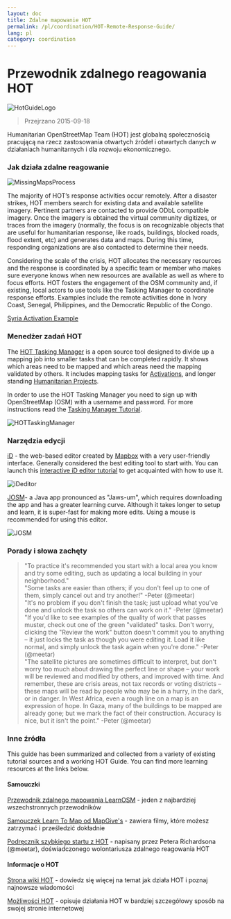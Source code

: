 ```yaml
---
layout: doc
title: Zdalne mapowanie HOT  
permalink: /pl/coordination/HOT-Remote-Response-Guide/ 
lang: pl
category: coordination
---
```


# Przewodnik zdalnego reagowania HOT   

![HotGuideLogo](/images/hot-logo.png)  

> Przejrzano 2015-09-18  

Humanitarian OpenStreetMap Team (HOT) jest globalną społecznością pracującą na rzecz zastosowania otwartych źródeł i otwartych danych w działaniach humanitarnych i dla rozwoju ekonomicznego.  

### Jak działa zdalne reagowanie 

![MissingMapsProcess](http://hot.openstreetmap.org/sites/default/files/styles/large/public/process.png?itok=jlAYWov0)  

The majority of HOT’s response activities occur remotely. After a disaster strikes, HOT members search for existing data and available satellite imagery. Pertinent partners are contacted to provide ODbL compatible imagery. Once the imagery is obtained the virtual community digitizes, or traces from the imagery (normally, the focus is on recognizable objects that are useful for humanitarian response, like roads, buildings, blocked roads, flood extent, etc) and generates data and maps. During this time, responding organizations are also contacted to determine their needs.  

Considering the scale of the crisis, HOT allocates the necessary resources and the response is coordinated by a specific team or member who makes sure everyone knows when new resources are available as well as where to focus efforts. HOT fosters the engagement of the OSM community and, if existing, local actors to use tools like the Tasking Manager to coordinate response efforts. Examples include the remote activities done in Ivory Coast, Senegal, Philippines, and the Democratic Republic of the Congo.  

[Syria Activation Example](http://hot.openstreetmap.org/updates/2013-01-28_syria_activation)  

### Menedżer zadań HOT 

The [HOT Tasking Manager](http://tasks.hotosm.org/) is a open source tool designed to divide up a mapping job into smaller tasks that can be completed rapidly. It shows which areas need to be mapped and which areas need the mapping validated by others. It includes mapping tasks for [Activations](http://wiki.openstreetmap.org/wiki/HOT_activation), and longer standing [Humanitarian Projects](http://hot.openstreetmap.org/projects).  

In order to use the HOT Tasking Manager you need to sign up with OpenStreetMap (OSM) with a username and password. For more instructions read the [Tasking Manager Tutorial](http://learnosm.org/en/coordination/tasking-manager/).  

![HOTTaskingManager](http://hot.openstreetmap.org/sites/default/files/styles/large/public/task_manager_v2_screenshot_CAR_example.png?itok=Q35ytxKl)  

### Narzędzia edycji 

[iD](http://learnosm.org/en/beginner/id-editor/) - the web-based editor created by [Mapbox](www.mapbox.com) with a very user-friendly interface. Generally considered the best editing tool to start with. You can launch this [interactive iD editor tutorial](http://ideditor.com/) to get acquainted with how to use it.  

![iDeditor](https://blog.openstreetmap.org/wp-content/uploads/2013/08/id-editor-sotm-us-2013-venue-screenshot.png)  


[JOSM](https://josm.openstreetmap.de/)- a Java app pronounced as "Jaws-um", which requires downloading the app and has a greater learning curve. Although it takes longer to setup and learn, it is super-fast for making more edits. Using a mouse is recommended for using this editor.  

![JOSM](http://njgeo.org/wp-content/uploads/2010/07/josm_osm_editor.png)  

### Porady i słowa zachęty

> "To practice it's recommended you start with a local area you know and try some editing, such as updating a local building in your neighborhood."  
> "Some tasks are easier than others; if you don't feel up to one of them, simply cancel out and try another!" -Peter (@meetar)  
> "It's no problem if you don't finish the task; just upload what you've done and unlock the task so others can work on it." -Peter (@meetar)  
> "If you'd like to see examples of the quality of work that passes muster, check out one of the green "validated" tasks. Don't worry, clicking the "Review the work" button doesn't commit you to anything – it just locks the task as though you were editing it. Load it like normal, and simply unlock the task again when you're done." -Peter (@meetar)  
> "The satellite pictures are sometimes difficult to interpret, but don't worry too much about drawing the perfect line or shape – your work will be reviewed and modified by others, and improved with time. And remember, these are crisis areas, not tax records or voting districts – these maps will be read by people who may be in a hurry, in the dark, or in danger. In West Africa, even a rough line on a map is an expression of hope. In Gaza, many of the buildings to be mapped are already gone; but we mark the fact of their construction. Accuracy is nice, but it isn't the point." -Peter (@meetar)  
 
### Inne źródła 

This guide has been summarized and collected from a variety of existing tutorial sources and a working HOT Guide. You can find more learning resources at the links below.  

#### Samouczki

[Przewodnik zdalnego mapowania LearnOSM](http://learnosm.org/en/coordination/remote/) - jeden z najbardziej wszechstronnych przewodników  

[Samouczek Learn To Map od MapGive's](http://mapgive.state.gov/learn-to-map/) - zawiera filmy, które możesz zatrzymać i prześledzić dokładnie  

[Podręcznik szybkiego startu z HOT](https://gist.github.com/meetar/b9929dfec129d1d7f5f2) - napisany przez Petera Richardsona (@meetar), doświadczonego wolontariusza zdalnego reagowania HOT  

#### Informacje o HOT 

[Strona wiki HOT](http://wiki.openstreetmap.org/wiki/Humanitarian_OSM_Team) - dowiedz się więcej na temat jak działa HOT i poznaj najnowsze wiadomości  

[Możliwości HOT](http://hot.openstreetmap.org/about/hot_capacities) - opisuje działania HOT w bardziej szczegółowy sposób na swojej stronie internetowej  